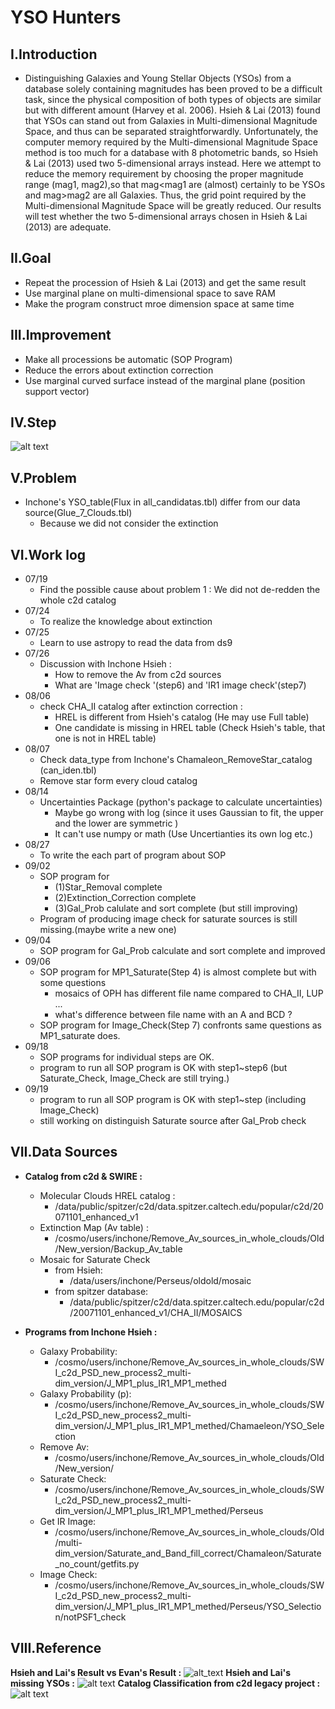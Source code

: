 # **YSO Hunters**
## **I.Introduction**
- Distinguishing Galaxies and Young Stellar Objects (YSOs) from a database solely containing magnitudes has been
proved to be a difficult task, since the physical composition of both types of objects are similar but with different
amount (Harvey et al. 2006). Hsieh & Lai (2013) found that YSOs can stand out from Galaxies in Multi-dimensional
Magnitude Space, and thus can be separated straightforwardly. Unfortunately, the computer memory required by
the Multi-dimensional Magnitude Space method is too much for a database with 8 photometric bands, so Hsieh & Lai
(2013) used two 5-dimensional arrays instead. Here we attempt to reduce the memory requirement by choosing the
proper magnitude range (mag1, mag2),so that mag<mag1 are (almost) certainly to be YSOs and mag>mag2 are all
Galaxies. Thus, the grid point required by the Multi-dimensional Magnitude Space will be greatly reduced. Our results
will test whether the two 5-dimensional arrays chosen in Hsieh & Lai (2013) are adequate.

## **II.Goal**
- Repeat the procession of Hsieh & Lai (2013) and get the same result
- Use marginal plane on multi-dimensional space to save RAM
- Make the program construct mroe dimension space at same time

## **III.Improvement**
- Make all processions be automatic (SOP Program)
- Reduce the errors about extinction correction
- Use marginal curved surface instead of the marginal plane (position support vector)

## **IV.Step**
![alt text](https://github.com/ShihPingLai/YSO_Hunters/blob/master/Steps.png)

## **V.Problem**
- Inchone's YSO_table(Flux in all_candidatas.tbl) differ from our data source(Glue_7_Clouds.tbl)
  - Because we did not consider the extinction

## **VI.Work log**
- 07/19
  - Find the possible cause about problem 1 : We did not de-redden the whole c2d catalog
- 07/24
  - To realize the knowledge about extinction
- 07/25
  - Learn to use astropy to read the data from ds9
- 07/26
  - Discussion with Inchone Hsieh :
    - How to remove the Av from c2d sources
    - What are 'Image check '(step6) and 'IR1 image check'(step7)
- 08/06
  - check CHA_II catalog after extinction correction :
    - HREL is different from Hsieh's catalog (He may use Full table)
    - One candidate is missing in HREL table (Check Hsieh's table, that one is not in HREL table) 
- 08/07
  - Check data_type from Inchone's Chamaleon_RemoveStar_catalog (can_iden.tbl)
  - Remove star form every cloud catalog
- 08/14
  - Uncertainties Package (python's package to calculate uncertainties)
    - Maybe go wrong with log (since it uses Gaussian to fit, the upper and the lower are symmetric )
    - It can't use numpy or math (Use Uncertianties its own log etc.)
- 08/27
  - To write the each part of program about SOP
- 09/02
  - SOP program for 
    - (1)Star_Removal complete
    - (2)Extinction_Correction complete
    - (3)Gal_Prob calulate and sort complete (but still improving)
  - Program of producing image check for saturate sources is still missing.(maybe write a new one)
- 09/04
  - SOP program for Gal_Prob calculate and sort complete and improved
- 09/06
  - SOP program for MP1_Saturate(Step 4) is almost complete but with some questions
    - mosaics of OPH has different file name compared to CHA_II, LUP ...
    - what's difference  between file name with an A and BCD ?
  - SOP program for Image_Check(Step 7) confronts same questions as MP1_saturate does.
- 09/18
  - SOP programs for individual steps are OK.
  - program to run all SOP program is OK with step1~step6 (but Saturate_Check, Image_Check are still trying.)
- 09/19
  - program to run all SOP program is OK with step1~step (including Image_Check)
  - still working on distinguish Saturate source after Gal_Prob check
## **VII.Data Sources**
- **Catalog from c2d & SWIRE :**
  - Molecular Clouds HREL catalog :
    - /data/public/spitzer/c2d/data.spitzer.caltech.edu/popular/c2d/20071101_enhanced_v1
  - Extinction Map (Av table) :
    - /cosmo/users/inchone/Remove_Av_sources_in_whole_clouds/Old/New_version/Backup_Av_table
  - Mosaic for Saturate Check
    - from Hsieh:
      - /data/users/inchone/Perseus/oldold/mosaic
    - from spitzer database:
      - /data/public/spitzer/c2d/data.spitzer.caltech.edu/popular/c2d/20071101_enhanced_v1/CHA_II/MOSAICS

- **Programs from Inchone Hsieh :**
  - Galaxy Probability:
    - /cosmo/users/inchone/Remove_Av_sources_in_whole_clouds/SWI_c2d_PSD_new_process2_multi-dim_version/J_MP1_plus_IR1_MP1_methed
  - Galaxy Probability (p):
    - /cosmo/users/inchone/Remove_Av_sources_in_whole_clouds/SWI_c2d_PSD_new_process2_multi-dim_version/J_MP1_plus_IR1_MP1_methed/Chamaeleon/YSO_Selection
  - Remove Av:
    - /cosmo/users/inchone/Remove_Av_sources_in_whole_clouds/Old/New_version/
  - Saturate Check:
    - /cosmo/users/inchone/Remove_Av_sources_in_whole_clouds/SWI_c2d_PSD_new_process2_multi-dim_version/J_MP1_plus_IR1_MP1_methed/Perseus
  - Get IR Image:  
    - /cosmo/users/inchone/Remove_Av_sources_in_whole_clouds/Old/multi-dim_version/Saturate_and_Band_fill_correct/Chamaleon/Saturate_no_count/getfits.py
  - Image Check:
    - /cosmo/users/inchone/Remove_Av_sources_in_whole_clouds/SWI_c2d_PSD_new_process2_multi-dim_version/J_MP1_plus_IR1_MP1_methed/Perseus/YSO_Selection/notPSF1_check

## **VIII.Reference**
**Hsieh and Lai's Result vs Evan's Result :**
![alt_text](https://github.com/ShihPingLai/YSO_Hunters/blob/master/Hsieh's_Result.png)
**Hsieh and Lai's missing YSOs :**
![alt text](https://github.com/ShihPingLai/YSO_Hunters/blob/master/Hsieh's_missing_YSO.png)
**Catalog Classification from c2d legacy project :**
![alt text](https://github.com/ShihPingLai/YSO_Hunters/blob/master/c2d_obtype.png)
